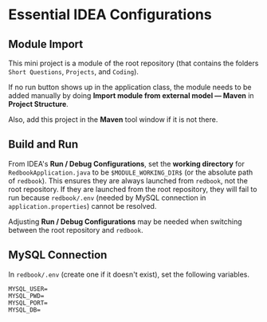 # Essential IDEA Configurations

## Module Import
This mini project is a module of the root repository
(that contains the folders `Short Questions`, `Projects`, and `Coding`).

If no run button shows up in the application class, the module needs to be added manually
by doing **Import module from external model — Maven** in **Project Structure**.

Also, add this project in the **Maven** tool window if it is not there.

## Build and Run

From IDEA's **Run / Debug Configurations**, set the **working directory** for `RedbookApplication.java`
to be `$MODULE_WORKING_DIR$` (or the absolute path of `redbook`).
This ensures they are always launched from `redbook`, not the root repository.
If they are launched from the root repository, they will fail to run because `redbook/.env`
(needed by MySQL connection in `application.properties`)
cannot be resolved.

Adjusting **Run / Debug Configurations** may be needed
when switching between the root repository and `redbook`.


## MySQL Connection

In `redbook/.env` (create one if it doesn't exist), set the following variables.
```
MYSQL_USER=
MYSQL_PWD=
MYSQL_PORT=
MYSQL_DB=
```